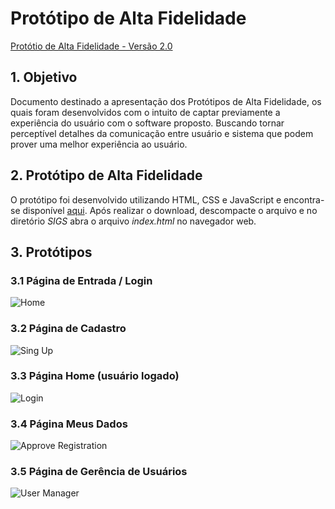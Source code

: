 # Protótipo de Alta Fidelidade

[Protótio de Alta Fidelidade - Versão 2.0](Protótipo-de-Alta-Fidelidade)

## 1. Objetivo
Documento destinado a apresentação dos Protótipos de Alta Fidelidade, os quais foram desenvolvidos com o intuito de captar previamente a experiência do usuário com o software proposto. Buscando tornar perceptível detalhes da comunicação entre usuário e sistema que podem prover uma melhor experiência ao usuário.

## 2. Protótipo de Alta Fidelidade

O protótipo foi desenvolvido utilizando HTML, CSS e JavaScript e encontra-se disponível
[aqui](https://raw.githubusercontent.com/wiki/fga-gpp-mds/Grupo---7-GPP-MDS/prototipo_html_primeira_versao.zip). Após realizar o download, descompacte o arquivo e no diretório *SIGS* abra o arquivo *index.html* no navegador web.


## 3. Protótipos

### 3.1 Página de Entrada / Login
![Home](https://raw.githubusercontent.com/wiki/fga-gpp-mds/Grupo---7-GPP-MDS/images/proto-login.jpg)

### 3.2 Página de Cadastro
![Sing Up](https://raw.githubusercontent.com/wiki/fga-gpp-mds/Grupo---7-GPP-MDS/images/proto-cadastro.jpg)


### 3.3 Página Home (usuário logado)
![Login](https://raw.githubusercontent.com/wiki/fga-gpp-mds/Grupo---7-GPP-MDS/images/proto-home.jpg)


### 3.4 Página Meus Dados
![Approve Registration](https://raw.githubusercontent.com/wiki/fga-gpp-mds/Grupo---7-GPP-MDS/images/proto-minha_conta.jpg)

### 3.5 Página de Gerência de Usuários
![User Manager](https://raw.githubusercontent.com/wiki/fga-gpp-mds/Grupo---7-GPP-MDS/images/proto-usuarios.jpg)
